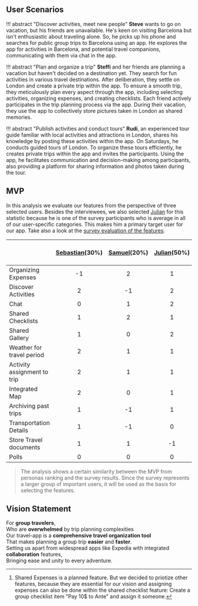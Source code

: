## User Scenarios
!!! abstract "Discover activities, meet new people"
	**Steve** wants to go on vacation, but his friends are unavailable. He's keen on visiting Barcelona but isn't enthusiastic about traveling alone. So, he picks up his phone and searches for public group trips to Barcelona using an app. He explores the app for activities in Barcelona, and potential travel companions, communicating with them via chat in the app.

!!! abstract "Plan and organize a trip"
	**Steffi** and her friends are planning a vacation but haven't decided on a destination yet. They search for fun activities in various travel destinations. After deliberation, they settle on London and create a private trip within the app. To ensure a smooth trip, they meticulously plan every aspect through the app, including selecting activities, organizing expenses, and creating checklists. Each friend actively participates in the trip planning process via the app. During their vacation, they use the app to collectively store pictures taken in London as shared memories.

!!! abstract "Publish activities and conduct tours"
	**Rudi**, an experienced tour guide familiar with local activities and attractions in London, shares his knowledge by posting these activities within the app. On Saturdays, he conducts guided tours of London. To organize these tours efficiently, he creates private trips within the app and invites the participants. Using the app, he facilitates communication and decision-making among participants, also providing a platform for sharing information and photos taken during the tour.

## MVP
In this analysis we evaluate our features from the perspective of three selected users.
Besides the interviewees, we also selected [Julian](nzse-user-research.md#3-create-matrix) for this statistic because he is one of the survey participants who is average in all of our user-specific categories. This makes him a primary target user for our app.
Take also a look at the [survey evaluation of the features](survey-evaluation.md#feature-analysis).

|  | [Sebastian](personas.md##__tabbed_1_1)(30%) | [Samuel](personas##__tabbed_1_2)(20%) | [Julian](nzse-user-research.md#3-create-matrix)(50%) |  | [Survey results](survey-evaluation.md#feature-analysis) | Our app implementation progress |
| :------ | :---------: | :------: | :------: | :------ | :------: | ------: |
| Organizing Expenses | -1 | 2 | 1 | 60 | 4.06 | ❌[^1] |
| Discover Activities | 2 | -1 | 2 | 140 | 3.76 | ✅ |
| Chat | 0 | 1 | 2 | 120 | 3.74 | ✅ |
| Shared Checklists | 1 | 2 | 1 | 170 | 3.62 | ✅ | 
| Shared Gallery | 1 | 0 | 2 | 130 | 3.52 | ✅ |
| Weather for travel period | 2 | 1 | 1 | 130 | 3.52 | ❌ |
| Activity assignment to trip | 2 | 1 | 1 | 130 | 3.52 | ✅ |
| Integrated Map | 2 | 0 | 1 | 110 | 3.33 | ✅ |
| Archiving past trips | 1 | -1 | 1 | 60 | 3.33 | ✅ |
| Transportation Details | 1 | -1 | 0 | 10 | 3.05 | ❌ |
| Store Travel documents | 1 | 1 | -1 | 0 | 2.95 | ❌ |
| Polls | 0 | 0 | 0 | 0 | 2.81 | ❌ |


> The analysis shows a certain similarity between the MVP from personas ranking and the survey results. Since the survey represents a larger group of important users, it will be used as the basis for selecting the features.

[^1]: Shared Expenses is a planned feature. But we decided to priotize other features, because they are essential for our vision and assigning expenses can also be done within the shared checklist feature: Create a group checklist item "Pay 10$ to Ante" and assign it someone.

## Vision Statement
For **group travelers**, <br>
Who are **overwhelmed** by trip planning complexities <br>
Our travel-app is a **comprehensive travel organization tool** <br>
That makes planning a group trip **easier** and **faster**. <br>
Setting us apart from widespread apps like Expedia with integrated **collaboration** features, <br>
Bringing ease and unity to every adventure.